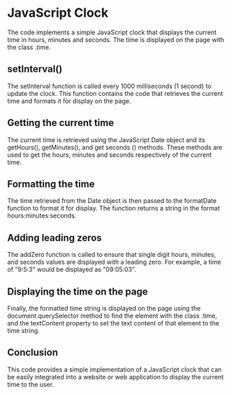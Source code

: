 # JavaScript Clock
The code implements a simple JavaScript clock that displays the current time in hours, minutes and seconds. The time is displayed on the page with the class .time.

## setInterval()
The setInterval function is called every 1000 milliseconds (1 second) to update the clock. This function contains the code that retrieves the current time and formats it for display on the page.

## Getting the current time
The current time is retrieved using the JavaScript Date object and its getHours(), getMinutes(), and get seconds () methods. These methods are used to get the hours, minutes and seconds respectively of the current time.

## Formatting the time
The time retrieved from the Date object is then passed to the formatDate function to format it for display. The function returns a string in the format hours:minutes:seconds.

## Adding leading zeros
The addZero function is called to ensure that single digit hours, minutes, and seconds values are displayed with a leading zero. For example, a time of "9:5:3" would be displayed as "09:05:03".

## Displaying the time on the page
Finally, the formatted time string is displayed on the page using the document.querySelector method to find the element with the class .time, and the textContent property to set the text content of that element to the time string.

## Conclusion
This code provides a simple implementation of a JavaScript clock that can be easily integrated into a website or web application to display the current time to the user.
